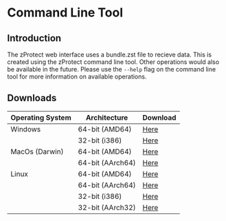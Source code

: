 # Command Line Tool

## Introduction
The zProtect web interface uses a bundle.zst file to recieve data. This is created using the zProtect command line tool. Other operations would also be available in the future. Please use the `--help` flag on the command line tool for more information on available operations.

## Downloads

| Operating System | Architecture     | Download |
| ---------------- | ---------------- | ---------------------------------------------------------------------------------------------------------------------- |
| Windows          | 64-bit (AMD64)   | [Here](https://objects.n23.io/4bcb968ea2654ee1be650d6be455725e:bucket1/zprotect-cli%2Fv0%2Fzprotect-windows-amd64.exe) |
|                  | 32-bit (i386)    | [Here](https://objects.n23.io/4bcb968ea2654ee1be650d6be455725e:bucket1/zprotect-cli%2Fv0%2Fzprotect-windows-386.exe)   |
| MacOs (Darwin)   | 64-bit (AMD64)   | [Here](https://objects.n23.io/4bcb968ea2654ee1be650d6be455725e:bucket1/zprotect-cli%2Fv0%2Fzprotect-darwin-amd64)      |
|                  | 64-bit (AArch64) | [Here](https://objects.n23.io/4bcb968ea2654ee1be650d6be455725e:bucket1/zprotect-cli%2Fv0%2Fzprotect-darwin-arm64)      |
| Linux            | 64-bit (AMD64)   | [Here](https://objects.n23.io/4bcb968ea2654ee1be650d6be455725e:bucket1/zprotect-cli%2Fv0%2Fzprotect-linux-amd64)       |
|                  | 64-bit (AArch64) | [Here](https://objects.n23.io/4bcb968ea2654ee1be650d6be455725e:bucket1/zprotect-cli%2Fv0%2Fzprotect-linux-arm64)       |
|                  | 32-bit (i386)    | [Here](https://objects.n23.io/4bcb968ea2654ee1be650d6be455725e:bucket1/zprotect-cli%2Fv0%2Fzprotect-linux-386)         |
|                  | 32-bit (AArch32) | [Here](https://objects.n23.io/4bcb968ea2654ee1be650d6be455725e:bucket1/zprotect-cli%2Fv0%2Fzprotect-linux-arm)         |
